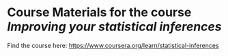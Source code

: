 # Course Materials for the course *Improving your statistical inferences*

Find the course here:
https://www.coursera.org/learn/statistical-inferences